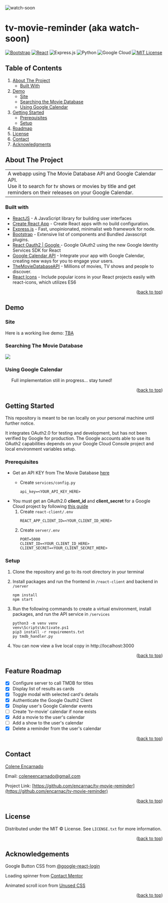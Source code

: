 ![watch-soon](https://user-images.githubusercontent.com/76987299/184469224-16a690f8-74f9-4f21-9b7b-ff007c7bccf1.png)

# tv-movie-reminder (aka watch-soon)
[![Bootstrap][Bootstrap.com]][Bootstrap-url]
[![React][React.js]][React-url]
![Express.js](https://img.shields.io/badge/express.js-%23404d59.svg?style=for-the-badge&logo=express&logoColor=%2361DAFB)
![Python](https://img.shields.io/badge/python-3670A0?style=for-the-badge&logo=python&logoColor=ffdd54)
![Google Cloud](https://img.shields.io/badge/GoogleCloud-%234285F4.svg?style=for-the-badge&logo=google-cloud&logoColor=white)
[![MIT License][license-shield]][license-url]



<!-- TABLE OF CONTENTS -->
## Table of Contents
  <ol>
    <li>
      <a href="#about-the-project">About The Project</a>
      <ul>
        <li><a href="#built-with">Built With</a></li>
      </ul>
    </li>
    <li>
      <a href="#demo">Demo</a>
      <ul>
        <li><a href="#site">Site</a></li>
        <li><a href="#searching-the-movie-database">Searching the Movie Database</a></li>
        <li><a href="#using-google-calendar">Using Google Calendar</a></li>
      </ul>
    </li>
    <li>      
        <a href="#getting-started">Getting Started</a>
      <ul>
        <li><a href="#prerequisites">Prerequisites</a></li>
        <li><a href="#setup">Setup</a></li>
      </ul>
    </li>
    <li><a href="#feature-roadmap">Roadmap</a></li>
    <li><a href="#license">License</a></li>
    <li><a href="#contact">Contact</a></li>
    <li><a href="#acknowledgements">Acknowledgments</a></li>
  </ol>



<!-- ABOUT THE PROJECT -->
## About The Project
 <table>
<tr>
<td>
  A webapp using The Movie Database API and Google Calendar API. 
  </br> Use it to search for tv shows or movies by title and get reminders on their releases on your Google Calendar. 
</td>
</table>

### Built with 
- [ReactJS](https://reactjs.org/) - A JavaScript library for building user interfaces
- [Create React App](https://create-react-app.dev/) - Create React apps with no build configuration.
- [Express.js](https://expressjs.com/) - Fast, unopinionated, minimalist web framework for node.
- [Bootstrap](http://getbootstrap.com/) - Extensive list of components and  Bundled Javascript plugins.
- [React Oauth2 | Google ](https://github.com/MomenSherif/react-oauth) - Google OAuth2 using the new Google Identity Services SDK for React
- [Google Calendar API](https://developers.google.com/calendar/api) - Integrate your app with Google Calendar, creating new ways for you to engage your users.
- [TheMovieDatabaseAPI](https://developers.themoviedb.org/3) - Millions of movies, TV shows and people to discover. 
- [React Icons](https://react-icons.github.io/react-icons/search) - Include popular icons in your React projects easily with react-icons, which utilizes ES6

<p align="right">(<a href="#table-of-contents">back to top</a>)</p>



<!-- SITE -->
## Demo

### Site
Here is a working live demo: [TBA](#)

### Searching The Movie Database
![](https://github.com/encarnac/tv-movie-reminder/raw/main/watch-soon-demo.gif)

### Using Google Calendar   
&nbsp;&nbsp;&nbsp;&nbsp; Full implementation still in progress... stay tuned!

<p align="right">(<a href="#table-of-contents">back to top</a>)</p>



<!-- GETTING STARTED -->
## Getting Started
This repository is meant to be ran locally on your personal machine until further notice. 

It integrates OAuth2.0 for testing and development, but has not been verified by Google for production. The Google accounts able to use its OAuth2 capabilities depends on your Google Cloud Console project and local environment variables setup. 


### Prerequisites
- Get an API KEY from The Movie Database [here](https://www.themoviedb.org/settings/api)  
  - Create `services/config.py` 
        
        api_key=<YOUR_API_KEY_HERE>
        
- You must get an OAuth2.0 <b>client_id</b> and <b>client_secret</b> for a Google Cloud project by following [this guide](https://support.google.com/googleapi/answer/6158849)
     1. Create `react-client/.env`
        ```
        REACT_APP_CLIENT_ID=<YOUR_CLIENT_ID_HERE>
        ```
    1. Create `server/.env`
        ```
        PORT=5000
        CLIENT_ID=<YOUR_CLIENT_ID_HERE>
        CLIENT_SECRET=<YOUR_CLIENT_SECRET_HERE>
        
        ```


### Setup
1. Clone the repository and go to its root directory in your terminal
2. Install packages and run the frontend in `/react-client` and backend in `/server`

    ```
    npm install
    npm start
    ```
3. Run the following commands to create a virtual environment, install packages, and run the API service in `/services`   
    ```
    python3 -m venv venv
    venv\Scripts\Activate.ps1
    pip3 install -r requirements.txt 
    py tmdb_handler.py 
    ```
4. You can now view a live local copy in http://localhost:3000

<p align="right">(<a href="#table-of-contents">back to top</a>)</p>



<!-- ROADMAP -->
## Feature Roadmap
- [x] Configure server to call TMDB for titles
- [x] Display list of results as cards
- [x] Toggle modal with selected card's details
- [x] Authenticate the Google Oauth2 Client
- [x] Display user's Google Calendar events
- [ ] Create 'tv-movie' calendar if none exists
- [x] Add a movie to the user's calendar
- [ ] Add a show to the user's calendar
- [x] Delete a reminder from the user's calendar

<p align="right">(<a href="#table-of-contents">back to top</a>)</p>



<!-- CONTACT -->
## Contact
[Colene Encarnado](https://github.com/encarnac)

Email: [coleneencarnado@gmail.com](coleneencarnado@gmail.com
) 
  
  Project Link: [https://github.com/encarnac/tv-movie-reminder](https://github.com/encarnac/tv-movie-reminder)

<p align="right">(<a href="#table-of-contents">back to top</a>)</p>



<!-- LICENSE -->
## License
Distributed under the MIT ©  License. See `LICENSE.txt` for more information.

<p align="right">(<a href="#table-of-contents">back to top</a>)</p>


<!-- ACKNOWLEDGEMENTS -->
## Acknowledgements
Google Button CSS from [@google-react-login](https://github.com/anthonyjgrove/react-google-login)

Loading spinner from [Contact Mentor](https://contactmentor.com/how-to-add-loading-spinner-react-js/)

Animated scroll icon from [Unused CSS](https://unused-css.com/blog/animated-down-arrow/)

<p align="right">(<a href="#table-of-contents">back to top</a>)</p>



<!-- MARKDOWN LINKS & IMAGES -->
<!-- https://www.markdownguide.org/basic-syntax/#reference-style-links -->
[license-shield]: https://img.shields.io/github/license/othneildrew/Best-README-Template.svg?style=for-the-badge
[license-url]: https://github.com/othneildrew/Best-README-Template/blob/master/LICENSE.txt
[React.js]: https://img.shields.io/badge/React-20232A?style=for-the-badge&logo=react&logoColor=61DAFB
[React-url]: https://reactjs.org/
[Bootstrap.com]: https://img.shields.io/badge/Bootstrap-563D7C?style=for-the-badge&logo=bootstrap&logoColor=white
[Bootstrap-url]: https://getbootstrap.com


